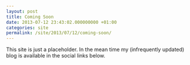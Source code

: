 ```yaml
---
layout: post
title: Coming Soon
date: 2013-07-12 23:43:02.000000000 +01:00
categories: site
permalink: /site/2013/07/12/coming-soon/
---
```

This site is just a placeholder. In the mean time my (infrequently updated) blog is available in the social links below.
